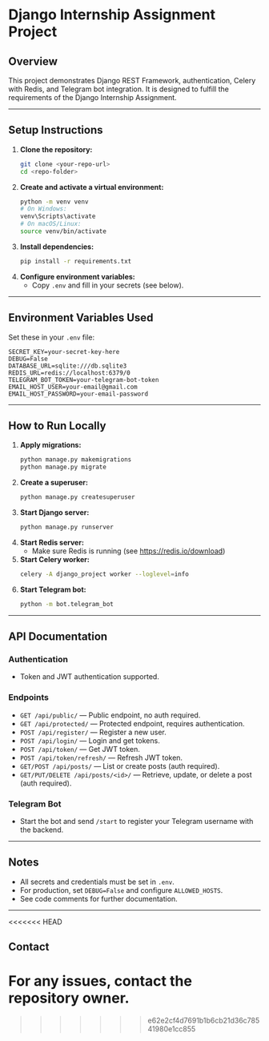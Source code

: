 # Django Internship Assignment Project

## Overview
This project demonstrates Django REST Framework, authentication, Celery with Redis, and Telegram bot integration. It is designed to fulfill the requirements of the Django Internship Assignment.

---

## Setup Instructions

1. **Clone the repository:**
   ```bash
   git clone <your-repo-url>
   cd <repo-folder>
   ```
2. **Create and activate a virtual environment:**
   ```bash
   python -m venv venv
   # On Windows:
   venv\Scripts\activate
   # On macOS/Linux:
   source venv/bin/activate
   ```
3. **Install dependencies:**
   ```bash
   pip install -r requirements.txt
   ```
4. **Configure environment variables:**
   - Copy `.env` and fill in your secrets (see below).

---

## Environment Variables Used

Set these in your `.env` file:
```
SECRET_KEY=your-secret-key-here
DEBUG=False
DATABASE_URL=sqlite:///db.sqlite3
REDIS_URL=redis://localhost:6379/0
TELEGRAM_BOT_TOKEN=your-telegram-bot-token
EMAIL_HOST_USER=your-email@gmail.com
EMAIL_HOST_PASSWORD=your-email-password
```

---

## How to Run Locally

1. **Apply migrations:**
   ```bash
   python manage.py makemigrations
   python manage.py migrate
   ```
2. **Create a superuser:**
   ```bash
   python manage.py createsuperuser
   ```
3. **Start Django server:**
   ```bash
   python manage.py runserver
   ```
4. **Start Redis server:**
   - Make sure Redis is running (see https://redis.io/download)
5. **Start Celery worker:**
   ```bash
   celery -A django_project worker --loglevel=info
   ```
6. **Start Telegram bot:**
   ```bash
   python -m bot.telegram_bot
   ```

---

## API Documentation

### Authentication
- Token and JWT authentication supported.

### Endpoints
- `GET /api/public/` — Public endpoint, no auth required.
- `GET /api/protected/` — Protected endpoint, requires authentication.
- `POST /api/register/` — Register a new user.
- `POST /api/login/` — Login and get tokens.
- `POST /api/token/` — Get JWT token.
- `POST /api/token/refresh/` — Refresh JWT token.
- `GET/POST /api/posts/` — List or create posts (auth required).
- `GET/PUT/DELETE /api/posts/<id>/` — Retrieve, update, or delete a post (auth required).

### Telegram Bot
- Start the bot and send `/start` to register your Telegram username with the backend.

---

## Notes
- All secrets and credentials must be set in `.env`.
- For production, set `DEBUG=False` and configure `ALLOWED_HOSTS`.
- See code comments for further documentation.

---

<<<<<<< HEAD
## Contact
For any issues, contact the repository owner.
=======
>>>>>>> e62e2cf4d7691b1b6cb21d36c78541980e1cc855
